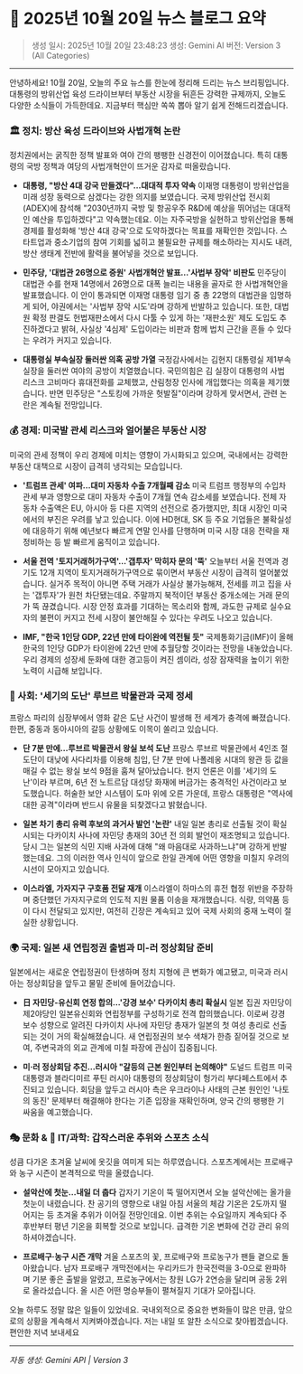# 📰 2025년 10월 20일 뉴스 블로그 요약

> 생성 일시: 2025년 10월 20일 23:48:23
> 생성: Gemini AI
> 버전: Version 3 (All Categories)

---

안녕하세요! 10월 20일, 오늘의 주요 뉴스를 한눈에 정리해 드리는 뉴스 브리핑입니다. 대통령의 방위산업 육성 드라이브부터 부동산 시장을 뒤흔든 강력한 규제까지, 오늘도 다양한 소식들이 가득한데요. 지금부터 핵심만 쏙쏙 뽑아 알기 쉽게 전해드리겠습니다.

### 🏛️ 정치: 방산 육성 드라이브와 사법개혁 논란

정치권에서는 굵직한 정책 발표와 여야 간의 팽팽한 신경전이 이어졌습니다. 특히 대통령의 국방 정책과 여당의 사법개혁안이 뜨거운 감자로 떠올랐습니다.

*   **대통령, "방산 4대 강국 만들겠다"…대대적 투자 약속**
    이재명 대통령이 방위산업을 미래 성장 동력으로 삼겠다는 강한 의지를 보였습니다. 국제 방위산업 전시회(ADEX)에 참석해 "2030년까지 국방 및 항공우주 R&D에 예상을 뛰어넘는 대대적인 예산을 투입하겠다"고 약속했는데요. 이는 자주국방을 실현하고 방위산업을 통해 경제를 활성화해 '방산 4대 강국'으로 도약하겠다는 목표를 재확인한 것입니다. 스타트업과 중소기업의 참여 기회를 넓히고 불필요한 규제를 해소하라는 지시도 내려, 방산 생태계 전반에 활력을 불어넣을 것으로 보입니다.

*   **민주당, '대법관 26명으로 증원' 사법개혁안 발표…'사법부 장악' 비판도**
    민주당이 대법관 수를 현재 14명에서 26명으로 대폭 늘리는 내용을 골자로 한 사법개혁안을 발표했습니다. 이 안이 통과되면 이재명 대통령 임기 중 총 22명의 대법관을 임명하게 되어, 야권에서는 '사법부 장악 시도'라며 강하게 반발하고 있습니다. 또한, 대법원 확정 판결도 헌법재판소에서 다시 다툴 수 있게 하는 '재판소원' 제도 도입도 추진하겠다고 밝혀, 사실상 '4심제' 도입이라는 비판과 함께 법치 근간을 흔들 수 있다는 우려가 커지고 있습니다.

*   **대통령실 부속실장 둘러싼 의혹 공방 가열**
    국정감사에서는 김현지 대통령실 제1부속실장을 둘러싼 여야의 공방이 치열했습니다. 국민의힘은 김 실장이 대통령의 사법 리스크 고비마다 휴대전화를 교체했고, 산림청장 인사에 개입했다는 의혹을 제기했습니다. 반면 민주당은 "스토킹에 가까운 헛발질"이라며 강하게 맞서면서, 관련 논란은 계속될 전망입니다.

### 💰 경제: 미국발 관세 리스크와 얼어붙은 부동산 시장

미국의 관세 정책이 우리 경제에 미치는 영향이 가시화되고 있으며, 국내에서는 강력한 부동산 대책으로 시장이 급격히 냉각되는 모습입니다.

*   **'트럼프 관세' 여파…대미 자동차 수출 7개월째 감소**
    미국 트럼프 행정부의 수입차 관세 부과 영향으로 대미 자동차 수출이 7개월 연속 감소세를 보였습니다. 전체 자동차 수출액은 EU, 아시아 등 다른 지역의 선전으로 증가했지만, 최대 시장인 미국에서의 부진은 우려를 낳고 있습니다. 이에 HD현대, SK 등 주요 기업들은 불확실성에 대응하기 위해 예년보다 빠르게 연말 인사를 단행하며 미국 시장 대응 전략을 재정비하는 등 발 빠르게 움직이고 있습니다.

*   **서울 전역 '토지거래허가구역'…'갭투자' 막히자 문의 '뚝'**
    오늘부터 서울 전역과 경기도 12개 지역이 토지거래허가구역으로 묶이면서 부동산 시장이 급격히 얼어붙었습니다. 실거주 목적이 아니면 주택 거래가 사실상 불가능해져, 전세를 끼고 집을 사는 '갭투자'가 원천 차단됐는데요. 주말까지 북적이던 부동산 중개소에는 거래 문의가 뚝 끊겼습니다. 시장 안정 효과를 기대하는 목소리와 함께, 과도한 규제로 실수요자의 불편이 커지고 전세 시장이 불안해질 수 있다는 우려도 나오고 있습니다.

*   **IMF, "한국 1인당 GDP, 22년 만에 타이완에 역전될 듯"**
    국제통화기금(IMF)이 올해 한국의 1인당 GDP가 타이완에 22년 만에 추월당할 것이라는 전망을 내놓았습니다. 우리 경제의 성장세 둔화에 대한 경고등이 켜진 셈이라, 성장 잠재력을 높이기 위한 노력이 시급해 보입니다.

### 👥 사회: '세기의 도난' 루브르 박물관과 국제 정세

프랑스 파리의 심장부에서 영화 같은 도난 사건이 발생해 전 세계가 충격에 빠졌습니다. 한편, 중동과 동아시아의 갈등 상황에도 이목이 쏠리고 있습니다.

*   **단 7분 만에…루브르 박물관서 왕실 보석 도난**
    프랑스 루브르 박물관에서 4인조 절도단이 대낮에 사다리차를 이용해 침입, 단 7분 만에 나폴레옹 시대의 왕관 등 값을 매길 수 없는 왕실 보석 9점을 훔쳐 달아났습니다. 현지 언론은 이를 '세기의 도난'이라 부르며, 6년 전 노트르담 대성당 화재에 버금가는 충격적인 사건이라고 보도했습니다. 허술한 보안 시스템이 도마 위에 오른 가운데, 프랑스 대통령은 "역사에 대한 공격"이라며 반드시 유물을 되찾겠다고 밝혔습니다.

*   **일본 차기 총리 유력 후보의 과거사 발언 '논란'**
    내일 일본 총리로 선출될 것이 확실시되는 다카이치 사나에 자민당 총재의 30년 전 의회 발언이 재조명되고 있습니다. 당시 그는 일본의 식민 지배 사과에 대해 "왜 마음대로 사과하느냐"며 강하게 반발했는데요. 그의 이러한 역사 인식이 앞으로 한일 관계에 어떤 영향을 미칠지 우려의 시선이 모아지고 있습니다.

*   **이스라엘, 가자지구 구호품 전달 재개**
    이스라엘이 하마스의 휴전 협정 위반을 주장하며 중단했던 가자지구로의 인도적 지원 물품 이송을 재개했습니다. 식량, 의약품 등이 다시 전달되고 있지만, 여전히 긴장은 계속되고 있어 국제 사회의 중재 노력이 절실한 상황입니다.

### 🌍 국제: 일본 새 연립정권 출범과 미-러 정상회담 준비

일본에서는 새로운 연립정권이 탄생하며 정치 지형에 큰 변화가 예고됐고, 미국과 러시아는 정상회담을 앞두고 물밑 준비에 들어갔습니다.

*   **日 자민당-유신회 연정 합의…'강경 보수' 다카이치 총리 확실시**
    일본 집권 자민당이 제2야당인 일본유신회와 연립정부를 구성하기로 전격 합의했습니다. 이로써 강경 보수 성향으로 알려진 다카이치 사나에 자민당 총재가 일본의 첫 여성 총리로 선출되는 것이 거의 확실해졌습니다. 새 연립정권의 보수 색채가 한층 짙어질 것으로 보여, 주변국과의 외교 관계에 미칠 파장에 관심이 집중됩니다.

*   **미·러 정상회담 추진…러시아 "갈등의 근본 원인부터 논의해야"**
    도널드 트럼프 미국 대통령과 블라디미르 푸틴 러시아 대통령의 정상회담이 헝가리 부다페스트에서 추진되고 있습니다. 회담을 앞두고 러시아 측은 우크라이나 사태의 근본 원인인 '나토의 동진' 문제부터 해결해야 한다는 기존 입장을 재확인하며, 양국 간의 팽팽한 기 싸움을 예고했습니다.

### 🎭 문화 & 🔬 IT/과학: 갑작스러운 추위와 스포츠 소식

성큼 다가온 초겨울 날씨에 옷깃을 여미게 되는 하루였습니다. 스포츠계에서는 프로배구와 농구 시즌이 본격적으로 막을 올렸습니다.

*   **설악산에 첫눈…내일 더 춥다**
    갑자기 기온이 뚝 떨어지면서 오늘 설악산에는 올가을 첫눈이 내렸습니다. 찬 공기의 영향으로 내일 아침 서울의 체감 기온은 2도까지 떨어지는 등 초겨울 추위가 이어질 전망인데요. 이번 추위는 수요일까지 계속되다 주 후반부터 평년 기온을 회복할 것으로 보입니다. 급격한 기온 변화에 건강 관리 유의하셔야겠습니다.

*   **프로배구·농구 시즌 개막**
    겨울 스포츠의 꽃, 프로배구와 프로농구가 팬들 곁으로 돌아왔습니다. 남자 프로배구 개막전에서는 우리카드가 한국전력을 3-0으로 완파하며 기분 좋은 출발을 알렸고, 프로농구에서는 창원 LG가 2연승을 달리며 공동 2위로 올라섰습니다. 올 시즌 어떤 명승부들이 펼쳐질지 기대가 모아집니다.

오늘 하루도 정말 많은 일들이 있었네요. 국내외적으로 중요한 변화들이 많은 만큼, 앞으로의 상황을 계속해서 지켜봐야겠습니다. 저는 내일 또 알찬 소식으로 찾아뵙겠습니다. 편안한 저녁 보내세요

---

*자동 생성: Gemini API | Version 3*

